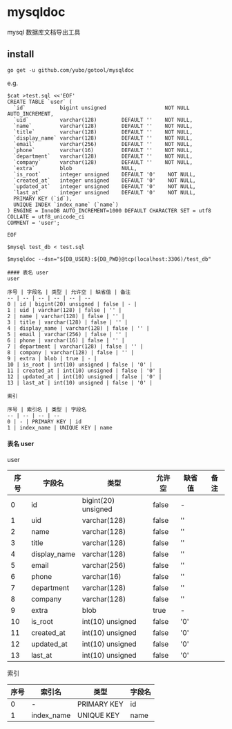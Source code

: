 # mysqldoc

mysql 数据库文档导出工具

## install

```
go get -u github.com/yubo/gotool/mysqldoc
```

e.g.

```shell
$cat >test.sql <<'EOF'
CREATE TABLE `user` (
  `id`           bigint unsigned                   NOT NULL AUTO_INCREMENT,
  `uid`          varchar(128)        DEFAULT ''    NOT NULL,
  `name`         varchar(128)        DEFAULT ''    NOT NULL,
  `title`        varchar(128)        DEFAULT ''    NOT NULL,
  `display_name` varchar(128)        DEFAULT ''    NOT NULL,
  `email`        varchar(256)        DEFAULT ''    NOT NULL,
  `phone`        varchar(16)         DEFAULT ''    NOT NULL,
  `department`   varchar(128)        DEFAULT ''    NOT NULL,
  `company`      varchar(128)        DEFAULT ''    NOT NULL,
  `extra`        blob                NULL,
  `is_root`      integer unsigned    DEFAULT '0'    NOT NULL,
  `created_at`   integer unsigned    DEFAULT '0'    NOT NULL,
  `updated_at`   integer unsigned    DEFAULT '0'    NOT NULL,
  `last_at`      integer unsigned    DEFAULT '0'    NOT NULL,
  PRIMARY KEY (`id`),
  UNIQUE INDEX `index_name` (`name`)
) ENGINE = InnoDB AUTO_INCREMENT=1000 DEFAULT CHARACTER SET = utf8 COLLATE = utf8_unicode_ci
COMMENT = 'user';

EOF

$mysql test_db < test.sql
```

```shell
$mysqldoc --dsn="${DB_USER}:${DB_PWD}@tcp(localhost:3306)/test_db"

#### 表名 user
user

序号 | 字段名 | 类型 | 允许空 | 缺省值 | 备注
-- | -- | -- | -- | -- | --
0 | id | bigint(20) unsigned | false | - |
1 | uid | varchar(128) | false | '' |
2 | name | varchar(128) | false | '' |
3 | title | varchar(128) | false | '' |
4 | display_name | varchar(128) | false | '' |
5 | email | varchar(256) | false | '' |
6 | phone | varchar(16) | false | '' |
7 | department | varchar(128) | false | '' |
8 | company | varchar(128) | false | '' |
9 | extra | blob | true | - |
10 | is_root | int(10) unsigned | false | '0' |
11 | created_at | int(10) unsigned | false | '0' |
12 | updated_at | int(10) unsigned | false | '0' |
13 | last_at | int(10) unsigned | false | '0' |

索引

序号 | 索引名 | 类型 | 字段名
-- | -- | -- | --
0 | - | PRIMARY KEY | id
1 | index_name | UNIQUE KEY | name
```


#### 表名 user
user

序号 | 字段名 | 类型 | 允许空 | 缺省值 | 备注
-- | -- | -- | -- | -- | --
0 | id | bigint(20) unsigned | false | - |
1 | uid | varchar(128) | false | '' |
2 | name | varchar(128) | false | '' |
3 | title | varchar(128) | false | '' |
4 | display_name | varchar(128) | false | '' |
5 | email | varchar(256) | false | '' |
6 | phone | varchar(16) | false | '' |
7 | department | varchar(128) | false | '' |
8 | company | varchar(128) | false | '' |
9 | extra | blob | true | - |
10 | is_root | int(10) unsigned | false | '0' |
11 | created_at | int(10) unsigned | false | '0' |
12 | updated_at | int(10) unsigned | false | '0' |
13 | last_at | int(10) unsigned | false | '0' |

索引

序号 | 索引名 | 类型 | 字段名
-- | -- | -- | --
0 | - | PRIMARY KEY | id
1 | index_name | UNIQUE KEY | name
